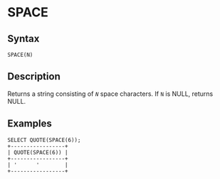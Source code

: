 
# SPACE

## Syntax


```
SPACE(N)
```

## Description


Returns a string consisting of *`N`* space characters. If `N` is NULL, returns NULL.


## Examples


```
SELECT QUOTE(SPACE(6));
+-----------------+
| QUOTE(SPACE(6)) |
+-----------------+
| '      '        |
+-----------------+
```

